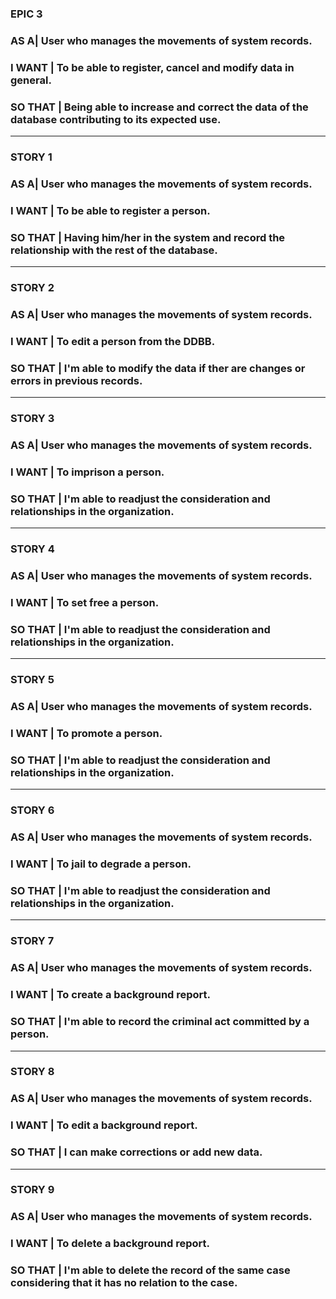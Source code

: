 ### **EPIC 3**

### **AS A**| User who manages the movements of system records.
 
### **I WANT** | To be able to register, cancel and modify data in general.

### **SO THAT** | Being able to increase and correct the data of the database contributing to its expected use.

   --------------------------------------------------------------------------------

### **STORY 1**

### **AS A**| User who manages the movements of system records.
 
### **I WANT** | To be able to register a person.

### **SO THAT** | Having him/her in the system and record the relationship with the rest of the database.
   --------------------------------------------------------------------------------

### **STORY 2**

### **AS A**| User who manages the movements of system records.
 
### **I WANT** | To edit a person from the DDBB.

### **SO THAT** | I'm able to modify the data if ther are changes or errors in previous records.
   --------------------------------------------------------------------------------

### **STORY 3**

### **AS A**| User who manages the movements of system records.
 
### **I WANT** | To imprison a person.

### **SO THAT** | I'm able to readjust the consideration and relationships in the organization.
   --------------------------------------------------------------------------------

### **STORY 4**

### **AS A**| User who manages the movements of system records.
 
### **I WANT** | To set free a person.

### **SO THAT** | I'm able to readjust the consideration and relationships in the organization.
   --------------------------------------------------------------------------------

### **STORY 5**

### **AS A**| User who manages the movements of system records.
 
### **I WANT** | To promote a person.

### **SO THAT** | I'm able to readjust the consideration and relationships in the organization.
   --------------------------------------------------------------------------------

### **STORY 6**

### **AS A**| User who manages the movements of system records.
 
### **I WANT** | To jail to degrade a person.

### **SO THAT** | I'm able to readjust the consideration and relationships in the organization.
   --------------------------------------------------------------------------------

### **STORY 7**

### **AS A**| User who manages the movements of system records.
 
### **I WANT** | To create a background report.

### **SO THAT** | I'm able to record the criminal act committed by a person.
   --------------------------------------------------------------------------------

### **STORY 8**

### **AS A**| User who manages the movements of system records.
 
### **I WANT** | To edit a background report.

### **SO THAT** | I can make corrections or add new data.
   --------------------------------------------------------------------------------

### **STORY 9**

### **AS A**| User who manages the movements of system records.
 
### **I WANT** | To delete a background report.

### **SO THAT** | I'm able to delete the record of the same case considering that it has no relation to the case.


